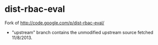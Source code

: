 dist-rbac-eval
==============

Fork of http://code.google.com/p/dist-rbac-eval/
* "upstream" branch contains the unmodified upstream source fetched 11/8/2013.


